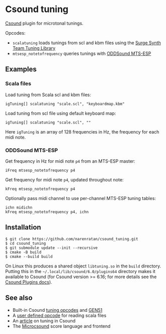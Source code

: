 # Csound tuning
[Csound](https://csound.com) plugin for microtonal tunings.

Opcodes:

- `scalatuning` loads tunings from scl and kbm files using the [Surge Synth
  Team Tuning Library](https://github.com/surge-synthesizer/tuning-library)
- `mtsesp_notetofrequency` queries tunings with [ODDSound MTS-ESP](https://github.com/ODDSound/MTS-ESP)

## Examples

### Scala files
Load tuning from Scala scl and kbm files:
```
igTuning[] scalatuning "scale.scl", "keyboardmap.kbm"
```

Load tuning from scl file using default keyboard map:
```
igTuning[] scalatuning "scale.scl", ""
```

Here `igTuning` is an array of 128 frequencies in Hz, the frequency for each midi note.

### ODDSound MTS-ESP
Get frequency in Hz for midi note `p4` from an MTS-ESP master:
```
iFreq mtsesp_notetofrequency p4
```

Get frequency for midi note `p4`, updated throughout note:
```
kFreq mtsesp_notetofrequency p4
```

Optionally pass midi channel to use per-channel MTS-ESP tuning tables:
```
ichn midichn
kFreq mtsesp_notetofrequency p4, ichn
```

## Installation
```
$ git clone https://github.com/narenratan/csound_tuning.git
$ cd csound_tuning
$ git submodule update --init --recursive
$ cmake -B build
$ cmake --build build
```
On Linux this produces a shared object `libtuning.so` in the `build` directory.
Putting this in the `~/.local/lib/csound/6.0/plugins64` directory makes it
available to Csound (for Csound version >= 6.16; for more details see the
[Csound Plugins docs](https://csound-plugins.github.io/csound-plugins/Installation.html)).

## See also
- Built-in Csound [tuning opcodes](https://csound.com/docs/manual/PitchTuning.html) and [GEN51](https://csound.com/manual/GEN51.html)
- A [user defined opcode](https://github.com/csudo/csudo/blob/master/tables/create/TbScala.csd) for reading scala files
- An [article](http://www.csounds.com/journal/issue12/tuningmidikeyboard.html) on tuning in Csound
- The [Microcsound](http://www.csounds.com/journal/issue15/microcsound.html) score language and frontend
